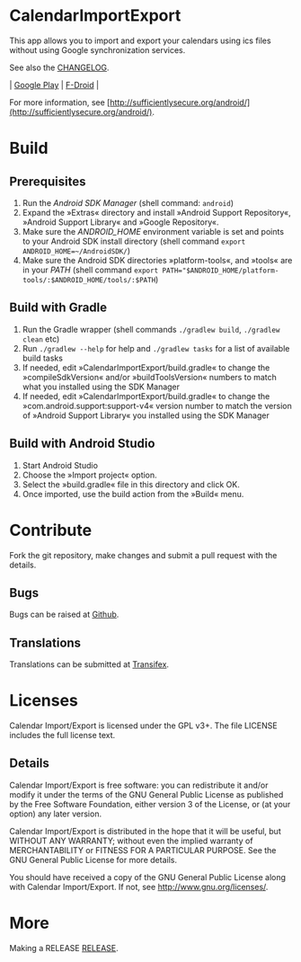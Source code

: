 
# CalendarImportExport

This app allows you to import and export your calendars using ics files without using Google synchronization services.

See also the [CHANGELOG](CHANGELOG.md).

| [Google Play](https://play.google.com/store/apps/details?id=org.sufficientlysecure.ical) | [F-Droid](https://f-droid.org/app/org.sufficientlysecure.ical) |

For more information, see [http://sufficientlysecure.org/android/](http://sufficientlysecure.org/android/).


# Build

## Prerequisites

1. Run the _Android SDK Manager_ (shell command: ``android``)
2. Expand the »Extras« directory and install »Android Support Repository«,
   »Android Support Library« and »Google Repository«.
3. Make sure the *ANDROID_HOME* environment variable is set and points to your Android SDK
   install directory (shell command ``export ANDROID_HOME=~/AndroidSDK/``)
4. Make sure the Android SDK directories »platform-tools«, and »tools« are in your
   *PATH* (shell command ``export PATH="$ANDROID_HOME/platform-tools/:$ANDROID_HOME/tools/:$PATH``)

## Build with Gradle

1. Run the Gradle wrapper (shell commands ``./gradlew build``, ``./gradlew clean`` etc)
2. Run ``./gradlew --help`` for help and ``./gradlew tasks`` for a list of available build tasks
3. If needed, edit »CalendarImportExport/build.gradle« to change the »compileSdkVersion«
   and/or »buildToolsVersion« numbers to match what you installed using the SDK Manager
4. If needed, edit »CalendarImportExport/build.gradle« to change the »com.android.support:support-v4«
   version number to match the version of »Android Support Library« you installed
   using the SDK Manager

## Build with Android Studio

1. Start Android Studio
2. Choose the »Import project« option.
3. Select the »build.gradle« file in this directory and click OK.
4. Once imported, use the build action from the »Build« menu.


# Contribute

Fork the git repository, make changes and submit a pull request with the details.

## Bugs

Bugs can be raised at [Github](https://github.com/SufficientlySecure/calendar-import-export/issues).

## Translations

Translations can be submitted at [Transifex](https://www.transifex.com/sufficientlysecure/calendar-import-export/).


# Licenses

Calendar Import/Export is licensed under the GPL v3+.
The file LICENSE includes the full license text.

## Details

Calendar Import/Export is free software: you can redistribute it and/or modify
it under the terms of the GNU General Public License as published by
the Free Software Foundation, either version 3 of the License, or
(at your option) any later version.

Calendar Import/Export is distributed in the hope that it will be useful,
but WITHOUT ANY WARRANTY; without even the implied warranty of
MERCHANTABILITY or FITNESS FOR A PARTICULAR PURPOSE.  See the
GNU General Public License for more details.

You should have received a copy of the GNU General Public License
along with Calendar Import/Export.  If not, see <http://www.gnu.org/licenses/>.


# More

Making a RELEASE [RELEASE](RELEASE.md).